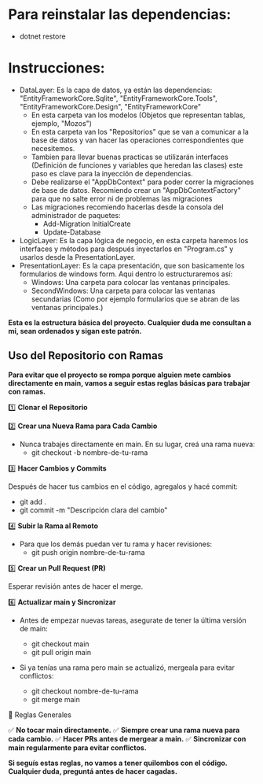 # Para reinstalar las dependencias:
- dotnet restore

# Instrucciones:
- DataLayer: Es la capa de datos, ya están las dependencias: "EntityFrameworkCore.Sqlite", "EntityFrameworkCore.Tools", "EntityFrameworkCore.Design", "EntityFrameworkCore"
  - En esta carpeta van los modelos (Objetos que representan tablas, ejemplo, "Mozos")
  - En esta carpeta van los "Repositorios" que se van a comunicar a la base de datos y van hacer las operaciones correspondientes que necesitemos.
  - Tambien para llevar buenas practicas se utilizarán interfaces (Definición de funciones y variables que heredan las clases) este paso es clave para la inyección de dependencias.
  - Debe realizarse el "AppDbContext" para poder correr la migraciones de base de datos. Recomiendo crear un "AppDbContextFactory" para que no salte error ni de problemas las migraciones
  - Las migraciones recomiendo hacerlas desde la consola del administrador de paquetes:
    - Add-Migration InitialCreate
    - Update-Database  
- LogicLayer: Es la capa lógica de negocio, en esta carpeta haremos los interfaces y métodos para después inyectarlos en "Program.cs" y usarlos desde la PresentationLayer.
- PresentationLayer: Es la capa presentación, que son basicamente los formularios de windows form. Aqui dentro lo estructuraremos así:
  - Windows: Una carpeta para colocar las ventanas principales.
  - SecondWindows: Una carpeta para colocar las ventanas secundarias (Como por ejemplo formularios que se abran de las ventanas principales.)
 
**Esta es la estructura básica del proyecto. Cualquier duda me consultan a mi, sean ordenados y sigan este patrón.** 

## Uso del Repositorio con Ramas

**Para evitar que el proyecto se rompa porque alguien mete cambios directamente en main, vamos a seguir estas reglas básicas para trabajar con ramas.**

1️⃣ **Clonar el Repositorio**

2️⃣ **Crear una Nueva Rama para Cada Cambio**

- Nunca trabajes directamente en main. En su lugar, creá una rama nueva:
  - git checkout -b nombre-de-tu-rama
    
3️⃣ **Hacer Cambios y Commits**

Después de hacer tus cambios en el código, agregalos y hacé commit:
- git add .
- git commit -m "Descripción clara del cambio"

4️⃣ **Subir la Rama al Remoto**

- Para que los demás puedan ver tu rama y hacer revisiones:
  - git push origin nombre-de-tu-rama

5️⃣ **Crear un Pull Request (PR)**

Esperar revisión antes de hacer el merge.

6️⃣ **Actualizar main y Sincronizar**

- Antes de empezar nuevas tareas, asegurate de tener la última versión de main:
  - git checkout main
  - git pull origin main

- Si ya tenías una rama pero main se actualizó, mergeala para evitar conflictos:
  - git checkout nombre-de-tu-rama
  - git merge main

📌 Reglas Generales

✅ **No tocar main directamente.**
✅ **Siempre crear una rama nueva para cada cambio.**
✅ **Hacer PRs antes de mergear a main.**
✅ **Sincronizar con main regularmente para evitar conflictos.**

**Si seguís estas reglas, no vamos a tener quilombos con el código. Cualquier duda, preguntá antes de hacer cagadas.** 
